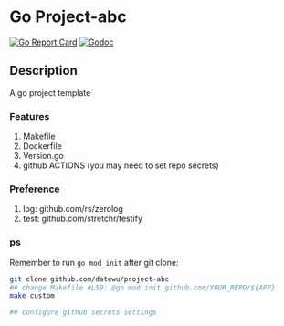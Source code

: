 # Go Project-abc

[![Go Report Card](https://goreportcard.com/badge/github.com/datewu/project-abc?style=flat-square)](https://goreportcard.com/report/github.com/datewu/project-abc)
[![Godoc](http://img.shields.io/badge/go-documentation-blue.svg?style=flat-square)](https://godoc.org/github.com/datewu/project-abc)

## Description
A go project template

### Features
1. Makefile
2. Dockerfile
3. Version.go
4. github ACTIONS (you may need to set repo secrets)

### Preference
1. log: github.com/rs/zerolog
2. test: github.com/stretchr/testify

### ps

Remember to run `go mod init` after git clone:

```bash
git clone github.com/datewu/project-abc
## change Makefile #L59: @go mod init github.com/YOUR_REPO/${APP}
make custom

## configure github secrets settings
``` 
